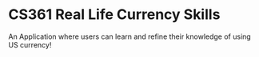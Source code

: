 # CS361 Real Life Currency Skills
An Application where users can learn and refine their knowledge of using US currency!
